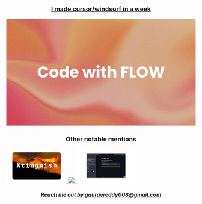 <h3 align="center">
  <a href="https://www.youtube.com/watch?v=ij5LJVJD6ac" target="_blank">I made cursor/windsurf in a week</a>
</h3>

<a href="https://www.youtube.com/watch?v=ij5LJVJD6ac" target="_blank">
  <img src="assets/codewithflow.png">
</a>

<h3 align="center">Other notable mentions</h3> 
<a href="https://github.com/gauravreddy08/Xtinguish" target="_blank">
  <img src="assets/xtinguish.png" width="32%">
</a>
<a href="https://github.com/gauravreddy08/pytorch-vision-transformer" target="_blank">
  <img src="assets/vitpytorch.png" width="32%">
</a>
<a href="https://github.com/gauravreddy08/food-vision" target="_blank">
  <img src="assets/foodvision.png" width="32%">
</a>

<h5 align="center">
  Reach me out by 
  <a href="mailto:gauravreddy008@gmail.com">gauravreddy008@gmail.com</a>
</h5>
